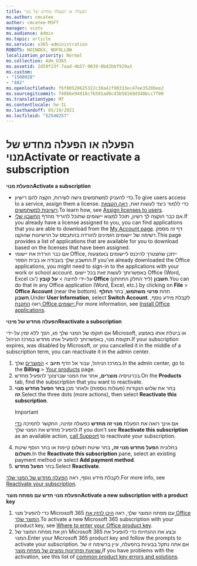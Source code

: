 ```yaml
---
title: הפעלה או הפעלה מחדש של מנוי
ms.author: cmcatee
author: cmcatee-MSFT
manager: scotv
ms.audience: Admin
ms.topic: article
ms.service: o365-administration
ROBOTS: NOINDEX, NOFOLLOW
localization_priority: Normal
ms.collection: Adm_O365
ms.assetid: 2d59f23f-7aad-4b57-9039-0bd2bbf929a3
ms.custom:
- "1500028"
- "482"
ms.openlocfilehash: fbf80520625322c30a41f90333ec47ee3528bee2
ms.sourcegitcommit: f4866e94918c7b591ad0cd3b58169d340bcc7f00
ms.translationtype: MT
ms.contentlocale: he-IL
ms.lasthandoff: 05/19/2021
ms.locfileid: "52540257"
---
```

# <a name="activate-or-reactivate-a-subscription"></a><span data-ttu-id="76946-102">הפעלה או הפעלה מחדש של מנוי</span><span class="sxs-lookup"><span data-stu-id="76946-102">Activate or reactivate a subscription</span></span>

<span data-ttu-id="76946-103">**הפעלת מנוי**</span><span class="sxs-lookup"><span data-stu-id="76946-103">**Activate a subscription**</span></span>

- <span data-ttu-id="76946-104">כדי להעניק למשתמשים גישה לשירות, הקצה להם רישיון.</span><span class="sxs-lookup"><span data-stu-id="76946-104">To give users access to a service, assign them a license.</span></span> <span data-ttu-id="76946-105">כדי ללמוד כיצד לעשות זאת, [ראה הקצאת רשיונות למשתמשים](/microsoft-365/admin/manage/assign-licenses-to-users).</span><span class="sxs-lookup"><span data-stu-id="76946-105">To learn how, see [Assign licenses to users](/microsoft-365/admin/manage/assign-licenses-to-users).</span></span>
- <span data-ttu-id="76946-106">אם כבר הוקצה לך רשיון, תוכל למצוא יישומים שתוכל להוריד מהדף [החשבון שלי](https://portal.office.com/account/#installs).</span><span class="sxs-lookup"><span data-stu-id="76946-106">If you already have a license assigned to you, you can find applications that you are able to download from the [My Account page](https://portal.office.com/account/#installs).</span></span> <span data-ttu-id="76946-107">דף זה מספק רשימה של יישומים הזמינים להורדה בהתבסס על הרשיונות שהוקצו.</span><span class="sxs-lookup"><span data-stu-id="76946-107">This page provides a list of applications that are available for you to download based on the licenses that have been assigned.</span></span>
- <span data-ttu-id="76946-108">אם כבר הורדת את יישומי Office, ייתכן שתצטרך להיכנס ליישומים באמצעות החשבון שלך בעבודה או בבית הספר.</span><span class="sxs-lookup"><span data-stu-id="76946-108">If you've already downloaded the Office applications, you might need to sign-in to the applications with your work or school account.</span></span> <span data-ttu-id="76946-109">באפשרותך לעשות זאת בכל יישום Office (Word, Excel וכו') על-ידי לחיצה  >  **על קובץ Office חשבון** (ליד החלק התחתון).</span><span class="sxs-lookup"><span data-stu-id="76946-109">You can do that in any Office application (Word, Excel, etc.) by clicking on **File** > **Office Account** (near the bottom).</span></span> <span data-ttu-id="76946-110">תחת **פרטי משתמש**, בחר **החלף חשבון**.</span><span class="sxs-lookup"><span data-stu-id="76946-110">Under **User Information**, select **Switch Account**.</span></span> <span data-ttu-id="76946-111">לקבלת מידע נוסף, ראה [התקנת Office יישומים.](/microsoft-365/admin/setup/install-applications)</span><span class="sxs-lookup"><span data-stu-id="76946-111">For more information, see [Install Office applications](/microsoft-365/admin/setup/install-applications).</span></span>

<span data-ttu-id="76946-112">**הפעלה מחדש של מינוי**</span><span class="sxs-lookup"><span data-stu-id="76946-112">**Reactivate a subscription**</span></span>

<span data-ttu-id="76946-113">אם תוקפו של המנוי שלך פג, הפך ללא זמין על-ידי Microsoft, או ביטלת אותו באמצע תקופת מנוי, באפשרותך להפעיל אותו מחדש במרכז הניהול.</span><span class="sxs-lookup"><span data-stu-id="76946-113">If your subscription expires, was disabled by Microsoft, or you cancelled it in the middle of a subscription term, you can reactivate it in the admin center.</span></span>
  
1. <span data-ttu-id="76946-114">במרכז הניהול, עבור אל הדף **חיוב**  >  [המוצרים](https://go.microsoft.com/fwlink/p/?linkid=842054) שלך.</span><span class="sxs-lookup"><span data-stu-id="76946-114">In the admin center, go to the **Billing** > [Your products](https://go.microsoft.com/fwlink/p/?linkid=842054) page.</span></span>
2. <span data-ttu-id="76946-115">בכרטיסיה **מוצרים,** אתר את המנוי שברצונך להפעיל מחדש.</span><span class="sxs-lookup"><span data-stu-id="76946-115">On the **Products** tab, find the subscription that you want to reactivate.</span></span>
3. <span data-ttu-id="76946-116">בחר את שלוש הנקודות (פעולות נוספות) ולאחר מכן **בחר הפעל מחדש מנוי זה**.</span><span class="sxs-lookup"><span data-stu-id="76946-116">Select the three dots (more actions), then select **Reactivate this subscription**.</span></span>
    > [!IMPORTANT]
    > <span data-ttu-id="76946-117">אם אינך רואה את הפעלת **מנוי זה מחדש** כפעולה זמינה, התקשר לתמיכה [כדי](https://go.microsoft.com/fwlink/p/?linkid=518322) להפעיל מחדש את המנוי שלך.</span><span class="sxs-lookup"><span data-stu-id="76946-117">If you don't see **Reactivate this subscription** as an available action, [call Support](https://go.microsoft.com/fwlink/p/?linkid=518322) to reactivate your subscription.</span></span>
4. <span data-ttu-id="76946-118">בחלונית **הפעל מחדש מנוי זה,** בחר שיטת תשלום קיימת או בחר הוסף שיטת **תשלום**.</span><span class="sxs-lookup"><span data-stu-id="76946-118">In the **Reactivate this subscription** pane, select an existing payment method or select **Add payment method**.</span></span>
5. <span data-ttu-id="76946-119">בחר **הפעל מחדש**.</span><span class="sxs-lookup"><span data-stu-id="76946-119">Select **Reactivate**.</span></span>

<span data-ttu-id="76946-120">לקבלת מידע נוסף, ראה [הפעלה מחדש של המנוי שלך](/microsoft-365/commerce/subscriptions/reactivate-your-subscription).</span><span class="sxs-lookup"><span data-stu-id="76946-120">For more info, see [Reactivate your subscription](/microsoft-365/commerce/subscriptions/reactivate-your-subscription).</span></span>

<span data-ttu-id="76946-121">**הפעלת מנוי חדש עם מפתח מוצר**</span><span class="sxs-lookup"><span data-stu-id="76946-121">**Activate a new subscription with a product key**</span></span>

1. <span data-ttu-id="76946-122">כדי להפעיל מנוי Microsoft 365 עם מפתח המוצר שלך, ראה [היכן להזין את Office המוצר שלך](https://support.office.com/article/where-to-enter-your-office-product-key-0a82e5ae-739e-4b92-a6f4-2ec780c185db).</span><span class="sxs-lookup"><span data-stu-id="76946-122">To activate a new Microsoft 365 subscription with your product key, see [Where to enter your Office product key](https://support.office.com/article/where-to-enter-your-office-product-key-0a82e5ae-739e-4b92-a6f4-2ec780c185db).</span></span>
2. <span data-ttu-id="76946-123">הזן את מפתח המוצר של Microsoft 365 ובצע את ההנחיות כדי להפעיל את המנוי.</span><span class="sxs-lookup"><span data-stu-id="76946-123">Enter your Microsoft 365 product key and follow the prompts to activate your subscription.</span></span> <span data-ttu-id="76946-124">אם אתה נתקל בבעיות בהפעלה, עיין ברשימה זו של [שגיאות ופתרונות נפוצים של מפתח מוצר.](/microsoft-365/commerce/product-key-errors-and-solutions)</span><span class="sxs-lookup"><span data-stu-id="76946-124">If you have problems with the activation, see this list of [common product key errors and solutions](/microsoft-365/commerce/product-key-errors-and-solutions).</span></span>
